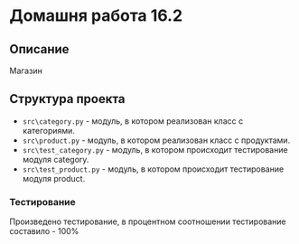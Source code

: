 # Домашня работа 16.2

## Описание

Магазин

## Структура проекта
* `src\category.py` - модуль, в котором реализован класс с категориями.
* `src\product.py` - модуль, в котором реализован класс с продуктами.
* `src\test_category.py` - модуль, в котором происходит тестирование модуля category.
* `src\test_product.py` - модуль, в котором происходит тестирование модуля product.


### Тестирование
Произведено тестирование, в процентном соотношении тестирование составило - 100%